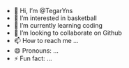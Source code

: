 - 👋 Hi, I’m @TegarYns
- 👀 I’m interested in basketball
- 🌱 I’m currently learning coding
- 💞️ I’m looking to collaborate on Github
- 📫 How to reach me ...
- 😄 Pronouns: ...
- ⚡ Fun fact: ...

<!---
TegarYns/TegarYns is a ✨ special ✨ repository because its `README.md` (this file) appears on your GitHub profile.
You can click the Preview link to take a look at your changes.
--->
